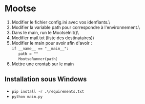 # Mootse
1) Modifier le fichier config.ini avec vos idenfiants.\
2) Modifier la variable path pour correspondre à l'environnement.\
3) Dans le main, run le MootseInit()\
4) Modifier mail.txt (liste des destinataires)\
5) Modifier le main pour avoir afin d'avoir : \
`if __name__ == "__main__":`\
`   path = ""`\
`   MootseRunner(path)`
6) Mettre une crontab sur le main

## Installation sous Windows
* `pip install -r .\requirements.txt`
* `python main.py`
